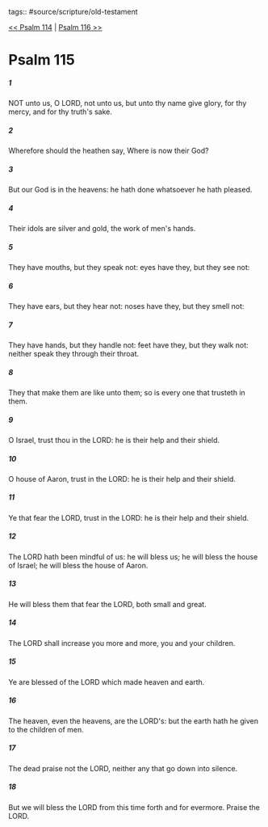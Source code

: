 tags:: #source/scripture/old-testament

[<< Psalm 114](/Old_Testament/19_Psalms/Psalm_114.md) | [Psalm 116 >>](/Old_Testament/19_Psalms/Psalm_116.md)

# Psalm 115

##### 1

NOT unto us, O LORD, not unto us, but unto thy name give glory, for thy mercy, and for thy truth's sake.

##### 2

Wherefore should the heathen say, Where is now their God?

##### 3

But our God is in the heavens: he hath done whatsoever he hath pleased.

##### 4

Their idols are silver and gold, the work of men's hands.

##### 5

They have mouths, but they speak not: eyes have they, but they see not:

##### 6

They have ears, but they hear not: noses have they, but they smell not:

##### 7

They have hands, but they handle not: feet have they, but they walk not: neither speak they through their throat.

##### 8

They that make them are like unto them; so is every one that trusteth in them.

##### 9

O Israel, trust thou in the LORD: he is their help and their shield.

##### 10

O house of Aaron, trust in the LORD: he is their help and their shield.

##### 11

Ye that fear the LORD, trust in the LORD: he is their help and their shield.

##### 12

The LORD hath been mindful of us: he will bless us; he will bless the house of Israel; he will bless the house of Aaron.

##### 13

He will bless them that fear the LORD, both small and great.

##### 14

The LORD shall increase you more and more, you and your children.

##### 15

Ye are blessed of the LORD which made heaven and earth.

##### 16

The heaven, even the heavens, are the LORD's: but the earth hath he given to the children of men.

##### 17

The dead praise not the LORD, neither any that go down into silence.

##### 18

But we will bless the LORD from this time forth and for evermore. Praise the LORD.
